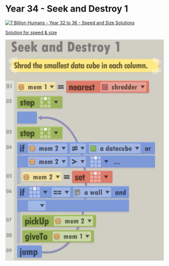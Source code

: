 # Year 34 - Seek and Destroy 1

[![7 Billion Humans - Year 32 to 36 - Speed and Size Solutions](https://img.youtube.com/vi/L6XojZDO62k/0.jpg)](https://www.youtube.com/watch?v=L6XojZDO62k&t=426s)

[Solution for speed & size](solution.txt)

![Solution for speed & size](solution.JPEG "Year 34")